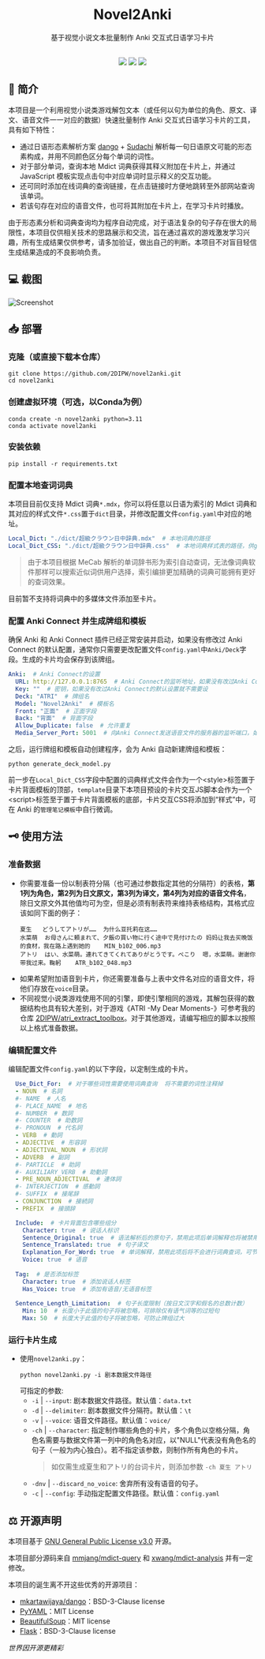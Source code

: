 <div class="title" align=center>
    <h1>Novel2Anki</h1>
	<div>基于视觉小说文本批量制作 Anki 交互式日语学习卡片</div>
    <br/>
    <p>
        <img src="https://img.shields.io/github/license/2DIPW/audio_dataset_vpr">
    	  <img src="https://img.shields.io/badge/python-3.11-blue">
        <img src="https://img.shields.io/github/stars/2DIPW/novel2anki?style=social">
    </p>
</div>

## 🚩 简介
本项目是一个利用视觉小说类游戏解包文本（或任何以句为单位的角色、原文、译文、语音文件一一对应的数据）快速批量制作 Anki 交互式日语学习卡片的工具，具有如下特性：
* 通过日语形态素解析方案 [dango](https://github.com/mkartawijaya/dango) + [Sudachi](https://github.com/WorksApplications/Sudachi) 解析每一句日语原文可能的形态素构成，并用不同颜色区分每个单词的词性。
* 对于部分单词，查询本地 Mdict 词典获得其释义附加在卡片上，并通过 JavaScript 模板实现点击句中对应单词时显示释义的交互功能。
* 还可同时添加在线词典的查询链接，在点击链接时方便地跳转至外部网站查询该单词。
* 若该句存在对应的语音文件，也可将其附加在卡片上，在学习卡片时播放。

由于形态素分析和词典查询均为程序自动完成，对于语法复杂的句子存在很大的局限性，本项目仅供相关技术的思路展示和交流，旨在通过喜欢的游戏激发学习兴趣，所有生成结果仅供参考，请多加验证，做出自己的判断。本项目不对盲目轻信生成结果造成的不良影响负责。

## 💻 截图
![Screenshot](./img/screenshot.png)

## 📥 部署
### 克隆（或直接下载本仓库）
```shell
git clone https://github.com/2DIPW/novel2anki.git
cd novel2anki
```
### 创建虚拟环境（可选，以Conda为例）
```shell
conda create -n novel2anki python=3.11
conda activate novel2anki
```
### 安装依赖
```shell
pip install -r requirements.txt
```

### 配置本地查词词典
本项目目前仅支持 Mdict 词典`*.mdx`，你可以将任意以日语为索引的 Mdict 词典和其对应的样式文件`*.css`置于`dict`目录，并修改配置文件`config.yaml`中对应的地址。
```yaml
Local_Dict: "./dict/超級クラウン日中辞典.mdx"  # 本地词典的路径
Local_Dict_CSS: "./dict/超級クラウン日中辞典.css"  # 本地词典样式表的路径，供generate_deck_model.py自动生成Anki模板用
```

> 由于本项目根据 MeCab 解析的单词辞书形为索引自动查词，无法像词典软件那样可以搜索近似词供用户选择，索引编排更加精确的词典可能拥有更好的查词效果。

目前暂不支持将词典中的多媒体文件添加至卡片。

### 配置 Anki Connect 并生成牌组和模板
确保 Anki 和 Anki Connect 插件已经正常安装并启动，如果没有修改过 Anki Connect 的默认配置，通常你只需要更改配置文件`config.yaml`中`Anki/Deck`字段。生成的卡片均会保存到该牌组。
```yaml
Anki:  # Anki Connect的设置
  URL: http://127.0.0.1:8765  # Anki Connect的监听地址，如果没有改过Anki Connect的默认设置就不需要改
  Key: ""  # 密钥，如果没有改过Anki Connect的默认设置就不需要设
  Deck: "ATRI"  # 牌组名
  Model: "Novel2Anki"  # 模板名
  Front: "正面"  # 正面字段
  Back: "背面"  # 背面字段
  Allow_Duplicate: false  # 允许重复
  Media_Server_Port: 5001  # 向Anki Connect发送语音文件的服务器的监听端口，如果没有端口冲突就不需要改
```

之后，运行牌组和模板自动创建程序，会为 Anki 自动新建牌组和模板：
```shell
python generate_deck_model.py
```
前一步在`Local_Dict_CSS`字段中配置的词典样式文件会作为一个\<style\>标签置于卡片背面模板的顶部，`template`目录下本项目预设的卡片交互JS脚本会作为一个\<script\>标签至于置于卡片背面模板的底部，卡片交互CSS将添加到“样式”中，可在 Anki 的`管理笔记模板`中自行微调。

## 🗝 使用方法
### 准备数据
- 你需要准备一份以制表符分隔（也可通过参数指定其他的分隔符）的表格，**第1列为角色，第2列为日文原文，第3列为译文，第4列为对应的语音文件名**，除日文原文外其他值均可为空，但是必须有制表符来维持表格结构，其格式应该如同下面的例子：
   ```
   夏生	どうしてアトリが……	为什么亚托莉在这……	
   水菜萌	お母さんに頼まれて、夕飯の買い物に行く途中で見付けたの	妈妈让我去买晚饭的食材，我在路上遇到她的	MIN_b102_006.mp3
   アトリ	はい、水菜萌。連れてきてくれてありがとうです。ぺこり	嗯，水菜萌。谢谢你带我过来。鞠躬	ATR_b102_048.mp3
   ```
- 如果希望附加语音到卡片，你还需要准备与上表中文件名对应的语音文件，将他们存放在`voice`目录。
- 不同视觉小说类游戏使用不同的引擎，即使引擎相同的游戏，其解包获得的数据结构也具有较大差别，对于游戏《ATRI -My Dear Moments-》可参考我的仓库 [2DIPW/atri_extract_toolbox](https://github.com/2DIPW/atri_extract_toolbox)。对于其他游戏，请编写相应的脚本以按照以上格式准备数据。
### 编辑配置文件
编辑配置文件`config.yaml`的以下字段，以定制生成的卡片。
  ```yaml
    Use_Dict_For:  # 对于哪些词性需要使用词典查询  将不需要的词性注释掉
    - NOUN  # 名詞
    #- NAME  # 人名
    #- PLACE_NAME  # 地名
    #- NUMBER  # 数詞
    #- COUNTER  # 助数詞
    #- PRONOUN  # 代名詞
    - VERB  # 動詞
    - ADJECTIVE  # 形容詞
    - ADJECTIVAL_NOUN  # 形状詞
    - ADVERB  # 副詞
    #- PARTICLE  # 助詞
    #- AUXILIARY_VERB  # 助動詞
    - PRE_NOUN_ADJECTIVAL  # 連体詞
    #- INTERJECTION  # 感動詞
    #- SUFFIX  # 接尾辞
    - CONJUNCTION  # 接続詞
    - PREFIX  # 接頭辞
 
    Include:  # 卡片背面包含哪些组分
      Character: true  # 说话人标识
      Sentence_Original: true  # 语法解析后的原句子，禁用此项后单词解释也将被禁用
      Sentence_Translated: true  # 句子译文
      Explanation_For_Word: true  # 单词解释，禁用此项后将不会进行词典查词，可节省时间
      Voice: true  # 语音
    
    Tag:  # 是否添加标签
      Character: true  # 添加说话人标签
      Has_Voice: true  # 添加有语音/无语音标签
    
    Sentence_Length_Limitation:  # 句子长度限制（按日文汉字和假名的总数计数）
      Min: 10  # 长度小于此值的句子将被忽略，可排除仅有语气词等的过短句
      Max: 50  # 长度大于此值的句子将被忽略，可防止牌组过大
  ```
### 运行卡片生成
- 使用`novel2anki.py`：
    ```shell
    python novel2anki.py -i 剧本数据文件路径
    ```
    可指定的参数:
    - `-i` | `--input`: 剧本数据文件路径。默认值：`data.txt`
    - `-d` | `--delimiter`: 剧本数据文件分隔符。默认值：`\t`
    - `-v` | `--voice`: 语音文件路径。默认值：`voice/`
    - `-ch` | `--character`: 指定制作哪些角色的卡片，多个角色以空格分隔，角色名需要与数据文件第一列中的角色名对应，以"NULL"代表没有角色名的句子（一般为内心独白）。若不指定该参数，则制作所有角色的卡片。
      > 如仅需生成夏生和アトリ的台词卡片，则添加参数 `-ch 夏生 アトリ`
    - `-dnv` | `--discard_no_voice`: 舍弃所有没有语音的句子。
    - `-c` | `--config`: 手动指定配置文件路径。默认值：`config.yaml`

## ⚖ 开源声明

本项目基于 [GNU General Public License v3.0](https://github.com/2DIPW/novel2anki/blob/master/LICENSE) 开源。

本项目部分源码来自 [mmjang/mdict-query](https://github.com/mmjang/mdict-query) 和 [xwang/mdict-analysis](https://bitbucket.org/xwang/mdict-analysis/src/master/) 并有一定修改。

本项目的诞生离不开这些优秀的开源项目：
* [mkartawijaya/dango](https://github.com/mkartawijaya/dango)：BSD-3-Clause license
* [PyYAML](https://pyyaml.org/)：MIT License
* [BeautifulSoup](https://code.launchpad.net/beautifulsoup)：MIT license
* [Flask](https://github.com/pallets/flask/)：BSD-3-Clause license

*世界因开源更精彩*